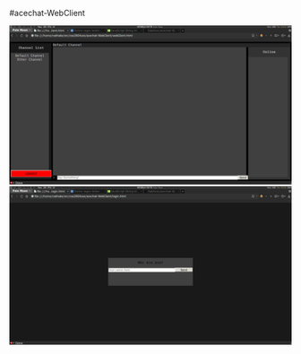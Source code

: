 #acechat-WebClient

![Screenshot of web UI](https://raw.githubusercontent.com/OakAces/acechat-WebClient/master/images/screenshot03.png)
![Screenshot of login page](https://raw.githubusercontent.com/OakAces/acechat-WebClient/master/images/screenshot02.png)
